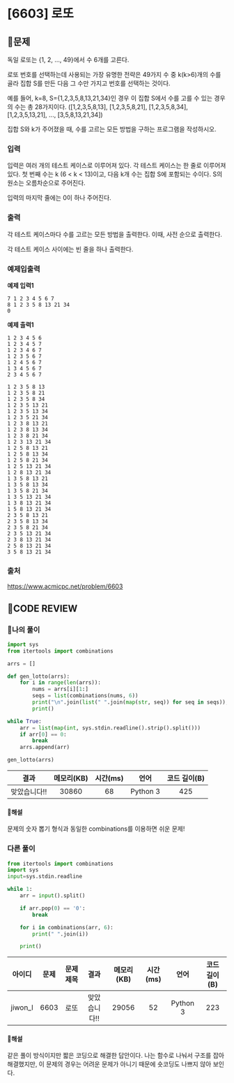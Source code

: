 # [6603] 로또

## **📝문제**

독일 로또는 {1, 2, ..., 49}에서 수 6개를 고른다.

로또 번호를 선택하는데 사용되는 가장 유명한 전략은 49가지 수 중 k(k>6)개의 수를 골라 집합 S를 만든 다음 그 수만 가지고 번호를 선택하는 것이다.

예를 들어, k=8, S={1,2,3,5,8,13,21,34}인 경우 이 집합 S에서 수를 고를 수 있는 경우의 수는 총 28가지이다. ([1,2,3,5,8,13], [1,2,3,5,8,21], [1,2,3,5,8,34], [1,2,3,5,13,21], ..., [3,5,8,13,21,34])

집합 S와 k가 주어졌을 때, 수를 고르는 모든 방법을 구하는 프로그램을 작성하시오.

### **입력**

입력은 여러 개의 테스트 케이스로 이루어져 있다. 각 테스트 케이스는 한 줄로 이루어져 있다. 첫 번째 수는 k (6 < k < 13)이고, 다음 k개 수는 집합 S에 포함되는 수이다. S의 원소는 오름차순으로 주어진다.

입력의 마지막 줄에는 0이 하나 주어진다. 

### **출력**

각 테스트 케이스마다 수를 고르는 모든 방법을 출력한다. 이때, 사전 순으로 출력한다.

각 테스트 케이스 사이에는 빈 줄을 하나 출력한다.

### **예제입출력**

**예제 입력1**

```
7 1 2 3 4 5 6 7
8 1 2 3 5 8 13 21 34
0
```

**예제 출력1**

```
1 2 3 4 5 6
1 2 3 4 5 7
1 2 3 4 6 7
1 2 3 5 6 7
1 2 4 5 6 7
1 3 4 5 6 7
2 3 4 5 6 7

1 2 3 5 8 13
1 2 3 5 8 21
1 2 3 5 8 34
1 2 3 5 13 21
1 2 3 5 13 34
1 2 3 5 21 34
1 2 3 8 13 21
1 2 3 8 13 34
1 2 3 8 21 34
1 2 3 13 21 34
1 2 5 8 13 21
1 2 5 8 13 34
1 2 5 8 21 34
1 2 5 13 21 34
1 2 8 13 21 34
1 3 5 8 13 21
1 3 5 8 13 34
1 3 5 8 21 34
1 3 5 13 21 34
1 3 8 13 21 34
1 5 8 13 21 34
2 3 5 8 13 21
2 3 5 8 13 34
2 3 5 8 21 34
2 3 5 13 21 34
2 3 8 13 21 34
2 5 8 13 21 34
3 5 8 13 21 34
```

### **출처**

https://www.acmicpc.net/problem/6603

## **🧐CODE REVIEW**

### **🧾나의 풀이**

```python
import sys
from itertools import combinations

arrs = []

def gen_lotto(arrs):
    for i in range(len(arrs)):
        nums = arrs[i][1:]
        seqs = list(combinations(nums, 6))
        print("\n".join(list(" ".join(map(str, seq)) for seq in seqs)), end="\n")
        print()

while True:
    arr = list(map(int, sys.stdin.readline().strip().split()))
    if arr[0] == 0:
        break
    arrs.append(arr)

gen_lotto(arrs)
```

결과	| 메모리(KB) |	시간(ms) |	언어 |	코드 길이(B)
:----:|:-----:|:-----:|:-----:|:--------:
맞았습니다!! |	30860 |	68 |	Python 3 |	425

#### **📝해설**

문제의 숫자 뽑기 형식과 동일한 combinations를 이용하면 쉬운 문제!

### **다른 풀이**

```python
from itertools import combinations
import sys
input=sys.stdin.readline

while 1:
    arr = input().split()

    if arr.pop(0) == '0':
        break

    for i in combinations(arr, 6):
        print(" ".join(i))

    print()
```

아이디 |	문제	| 문제 제목 |	결과	| 메모리(KB) |	시간(ms) |	언어 |	코드 길이(B) 
:-----:|:-----:|:---------:|:-----:|:-----:|:-----:|:----:|:--------:
jiwon_l |	6603 |	로또 |	맞았습니다!! |	29056 |	52 |	Python 3 |	223

#### **📝해설**

같은 풀이 방식이지만 짧은 코딩으로 해결한 답안이다.
나는 함수로 나눠서 구조를 잡아 해결했지만, 이 문제의 경우는 어려운 문제가 아니기 때문에 숏코딩도 나쁘지 않아 보인다.
